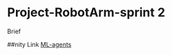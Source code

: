 # Project-RobotArm-sprint 2

Brief


##nity Link
[ML-agents](https://github.com/Unity-Technologies/ml-agents)